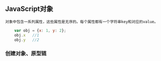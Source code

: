 ## JavaScript对象
    对象中包含一系列属性，这些属性是无序的。每个属性都有一个字符串key和对应的value。
```javascript
    var obj = {x: 1, y: 2};
    obj.x   //1
    obj.y   //2
```
### 创建对象、原型链
    